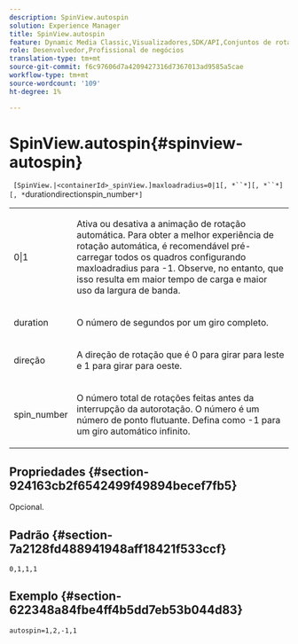 ```yaml
---
description: SpinView.autospin
solution: Experience Manager
title: SpinView.autospin
feature: Dynamic Media Classic,Visualizadores,SDK/API,Conjuntos de rotação
role: Desenvolvedor,Profissional de negócios
translation-type: tm+mt
source-git-commit: f6c97606d7a4209427316d7367013ad9585a5cae
workflow-type: tm+mt
source-wordcount: '109'
ht-degree: 1%

---
```



# SpinView.autospin{#spinview-autospin}

` [SpinView.|<containerId>_spinView.]maxloadradius=0|1[, *``*][, *``*][, *`durationdirectionspin_number`*]`

<table id="table_49FFD1BC53B846F09A6D214BC8C5C3FE"> 
 <tbody> 
  <tr> 
   <td colname="col1"> <p> <span class="codeph"> 0|1</span> </p> </td> 
   <td colname="col2"> <p> Ativa ou desativa a animação de rotação automática. Para obter a melhor experiência de rotação automática, é recomendável pré-carregar todos os quadros configurando <span class="codeph"> maxloadradius</span> para <span class="codeph"> -1</span>. Observe, no entanto, que isso resulta em maior tempo de carga e maior uso da largura de banda. </p> </td> 
  </tr> 
  <tr> 
   <td colname="col1"> <p><span class="codeph"><span class="varname"> duration</span></span> </p> </td> 
   <td colname="col2"> <p> O número de segundos por um giro completo. </p> </td> 
  </tr> 
  <tr> 
   <td colname="col1"> <p> <span class="codeph"><span class="varname"> direção</span></span> </p> </td> 
   <td colname="col2"> <p> A direção de rotação que é <span class="codeph"> 0</span> para girar para leste e <span class="codeph"> 1</span> para girar para oeste. </p> </td> 
  </tr> 
  <tr> 
   <td colname="col1"> <p> <span class="codeph"><span class="varname"> spin_number</span></span> </p> </td> 
   <td colname="col2"> <p> O número total de rotações feitas antes da interrupção da autorotação. O número é um número de ponto flutuante. Defina como <span class="codeph"> -1</span> para um giro automático infinito. </p> </td> 
  </tr> 
 </tbody> 
</table>

## Propriedades {#section-924163cb2f6542499f49894becef7fb5}

Opcional.

## Padrão {#section-7a2128fd488941948aff18421f533ccf}

`0,1,1,1`

## Exemplo {#section-622348a84fbe4ff4b5dd7eb53b044d83}

`autospin=1,2,-1,1`
